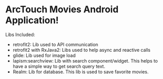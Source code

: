 # ArcTouch Movies Android Application!
Libs Included:
 - retrofit2: Lib used to API communication
 - retrofit2 with RxJava2: Libs used to help async and reactive calls
 - glide: Lib used for image load
 - lapism:searchview: Lib with search component/widget. This helps to have a simple way to get search query text.
 - Realm: Lib for database. This lib is used to save favorite movies.